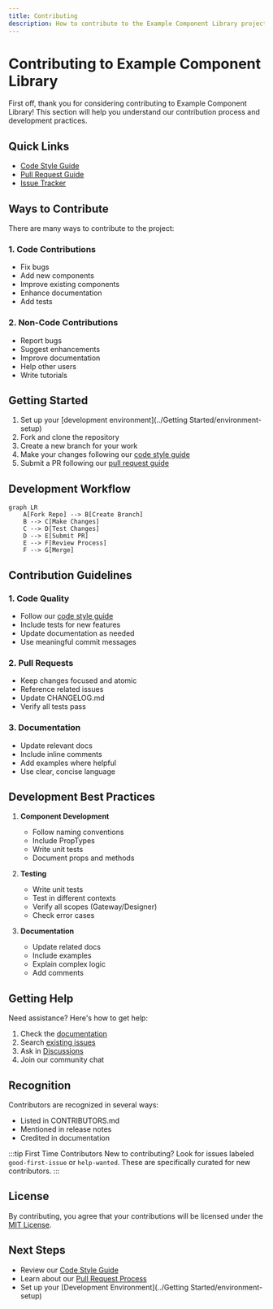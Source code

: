 ```yaml
---
title: Contributing
description: How to contribute to the Example Component Library project
---
```


# Contributing to Example Component Library

First off, thank you for considering contributing to Example Component Library! This section will help you understand our contribution process and development practices.

## Quick Links

- [Code Style Guide](code-style)
- [Pull Request Guide](pull-requests)
- [Issue Tracker](https://github.com/keith-gamble/example-perspective-component-module/issues)

## Ways to Contribute

There are many ways to contribute to the project:

### 1. Code Contributions

- Fix bugs
- Add new components
- Improve existing components
- Enhance documentation
- Add tests

### 2. Non-Code Contributions

- Report bugs
- Suggest enhancements
- Improve documentation
- Help other users
- Write tutorials

## Getting Started

1. Set up your [development environment](../Getting Started/environment-setup)
2. Fork and clone the repository
3. Create a new branch for your work
4. Make your changes following our [code style guide](code-style)
5. Submit a PR following our [pull request guide](pull-requests)

## Development Workflow

```mermaid
graph LR
    A[Fork Repo] --> B[Create Branch]
    B --> C[Make Changes]
    C --> D[Test Changes]
    D --> E[Submit PR]
    E --> F[Review Process]
    F --> G[Merge]
```

## Contribution Guidelines

### 1. Code Quality

- Follow our [code style guide](code-style)
- Include tests for new features
- Update documentation as needed
- Use meaningful commit messages

### 2. Pull Requests

- Keep changes focused and atomic
- Reference related issues
- Update CHANGELOG.md
- Verify all tests pass

### 3. Documentation

- Update relevant docs
- Include inline comments
- Add examples where helpful
- Use clear, concise language

## Development Best Practices

1. **Component Development**

   - Follow naming conventions
   - Include PropTypes
   - Write unit tests
   - Document props and methods

2. **Testing**

   - Write unit tests
   - Test in different contexts
   - Verify all scopes (Gateway/Designer)
   - Check error cases

3. **Documentation**
   - Update related docs
   - Include examples
   - Explain complex logic
   - Add comments

## Getting Help

Need assistance? Here's how to get help:

1. Check the [documentation](./..)
2. Search [existing issues](https://github.com/keith-gamble/example-perspective-component-module/issues)
3. Ask in [Discussions](https://github.com/keith-gamble/example-perspective-component-module/discussions)
4. Join our community chat

## Recognition

Contributors are recognized in several ways:

- Listed in CONTRIBUTORS.md
- Mentioned in release notes
- Credited in documentation

:::tip First Time Contributors
New to contributing? Look for issues labeled `good-first-issue` or `help-wanted`. These are specifically curated for new contributors.
:::

## License

By contributing, you agree that your contributions will be licensed under the [MIT License](../../../LICENSE.txt).

## Next Steps

- Review our [Code Style Guide](code-style)
- Learn about our [Pull Request Process](pull-requests)
- Set up your [Development Environment](../Getting Started/environment-setup)
